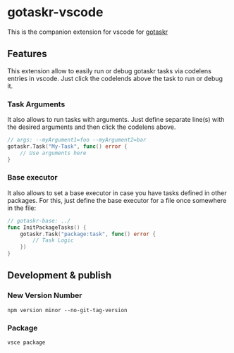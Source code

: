 # gotaskr-vscode

This is the companion extension for vscode for [gotaskr](https://github.com/Roemer/gotaskr)

## Features

This extension allow to easily run or debug gotaskr tasks via codelens entries in vscode.
Just click the codelends above the task to run or debug it.

### Task Arguments
It also allows to run tasks with arguments. Just define separate line(s) with the desired arguments and then click the codelens above.
```go
// args: --myArgument1=foo --myArgument2=bar
gotaskr.Task("My-Task", func() error {
    // Use arguments here
}
```

### Base executor
It also allows to set a base executor in case you have tasks defined in other packages.
For this, just define the base executor for a file once somewhere in the file:
```go
// gotaskr-base: ../
func InitPackageTasks() {
    gotaskr.Task("package:task", func() error {
		// Task Logic
	})
}
```

## Development & publish

### New Version Number
```
npm version minor --no-git-tag-version
```

### Package
```
vsce package
```
